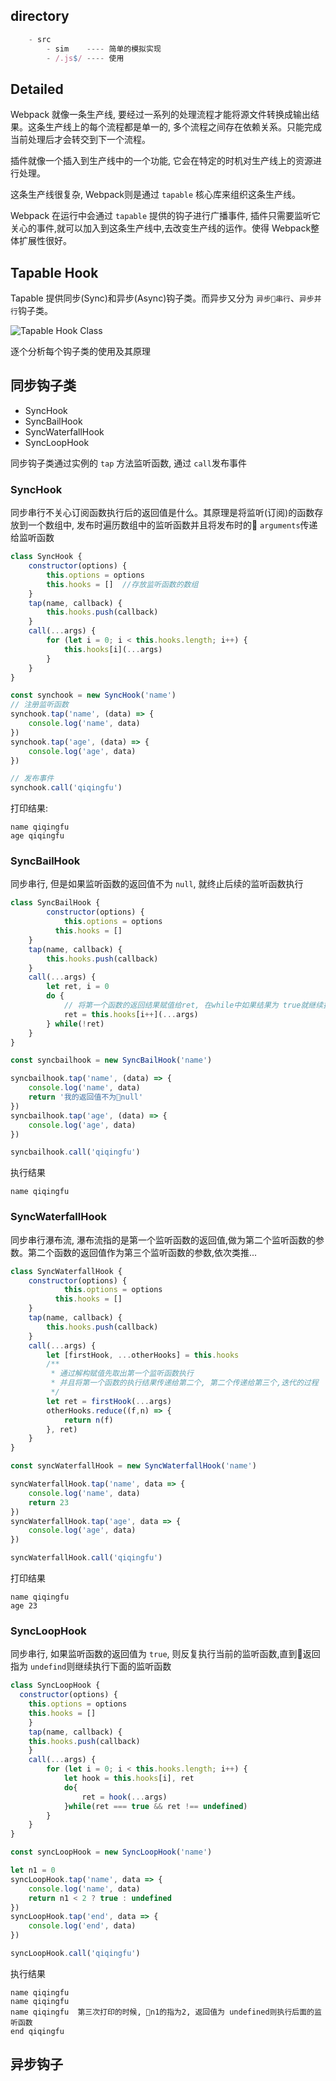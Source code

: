 ## directory

```javascript
	- src
		- sim  	 ---- 简单的模拟实现
		- /.js$/ ---- 使用
``` 

## Detailed 

Webpack 就像一条生产线, 要经过一系列的处理流程才能将源文件转换成输出结果。这条生产线上的每个流程都是单一的, 多个流程之间存在依赖关系。只能完成当前处理后才会转交到下一个流程。  

插件就像一个插入到生产线中的一个功能, 它会在特定的时机对生产线上的资源进行处理。 

这条生产线很复杂, Webpack则是通过 `tapable` 核心库来组织这条生产线。 

Webpack 在运行中会通过 `tapable` 提供的钩子进行广播事件, 插件只需要监听它关心的事件,就可以加入到这条生产线中,去改变生产线的运作。使得 Webpack整体扩展性很好。  


## Tapable Hook 

Tapable 提供同步(Sync)和异步(Async)钩子类。而异步又分为 `异步串行`、`异步并行`钩子类。 

![Tapable Hook Class](./common/images/1.png)

逐个分析每个钩子类的使用及其原理 

## 同步钩子类 
 - SyncHook
 - SyncBailHook
 - SyncWaterfallHook
 - SyncLoopHook 

同步钩子类通过实例的 `tap` 方法监听函数, 通过 `call`发布事件  

### SyncHook 
同步串行不关心订阅函数执行后的返回值是什么。其原理是将监听(订阅)的函数存放到一个数组中, 发布时遍历数组中的监听函数并且将发布时的 `arguments`传递给监听函数 

```javascript
class SyncHook {
	constructor(options) {
		this.options = options
		this.hooks = []  //存放监听函数的数组
	}
	tap(name, callback) {
		this.hooks.push(callback)
	}
	call(...args) {
		for (let i = 0; i < this.hooks.length; i++) {
			this.hooks[i](...args)
		}
	}
}

const synchook = new SyncHook('name')
// 注册监听函数
synchook.tap('name', (data) => {
	console.log('name', data)
})
synchook.tap('age', (data) => {
	console.log('age', data)
})

// 发布事件
synchook.call('qiqingfu')
``` 
打印结果: 
```
name qiqingfu
age qiqingfu
``` 

### SyncBailHook 
同步串行, 但是如果监听函数的返回值不为 `null`, 就终止后续的监听函数执行 

```javascript
class SyncBailHook {
		constructor(options) {
			this.options = options
		  this.hooks = []
	}
	tap(name, callback) {
		this.hooks.push(callback)
	}
	call(...args) {
		let ret, i = 0
		do {
			// 将第一个函数的返回结果赋值给ret, 在while中如果结果为 true就继续执行do代码块
			ret = this.hooks[i++](...args)
		} while(!ret)
	}
}

const syncbailhook = new SyncBailHook('name')

syncbailhook.tap('name', (data) => {
	console.log('name', data)
	return '我的返回值不为null'
})
syncbailhook.tap('age', (data) => {
	console.log('age', data)
})

syncbailhook.call('qiqingfu')
``` 
执行结果
```
name qiqingfu
``` 

### SyncWaterfallHook 
同步串行瀑布流, 瀑布流指的是第一个监听函数的返回值,做为第二个监听函数的参数。第二个函数的返回值作为第三个监听函数的参数,依次类推... 

```javascript
class SyncWaterfallHook {
	constructor(options) {
			this.options = options
		  this.hooks = []
	}
	tap(name, callback) {
		this.hooks.push(callback)
	}
	call(...args) {
		let [firstHook, ...otherHooks] = this.hooks
		/**
		 * 通过解构赋值先取出第一个监听函数执行
		 * 并且将第一个函数的执行结果传递给第二个, 第二个传递给第三个,迭代的过程 
		 */
		let ret = firstHook(...args)
		otherHooks.reduce((f,n) => {
			return n(f)
		}, ret)
	}
}

const syncWaterfallHook = new SyncWaterfallHook('name')

syncWaterfallHook.tap('name', data => {
	console.log('name', data)
	return 23
})
syncWaterfallHook.tap('age', data => {
	console.log('age', data)
})

syncWaterfallHook.call('qiqingfu')
```
打印结果
```
name qiqingfu
age 23
``` 

### SyncLoopHook 
同步串行, 如果监听函数的返回值为 `true`, 则反复执行当前的监听函数,直到返回指为 `undefind`则继续执行下面的监听函数 

```javascript
class SyncLoopHook {
  constructor(options) {
    this.options = options
    this.hooks = []
	}
	tap(name, callback) {
    this.hooks.push(callback)
	}
	call(...args) {
		for (let i = 0; i < this.hooks.length; i++) {
			let hook = this.hooks[i], ret
			do{
				ret = hook(...args)
			}while(ret === true && ret !== undefined)
		}
	}
}

const syncLoopHook = new SyncLoopHook('name')

let n1 = 0
syncLoopHook.tap('name', data => {
	console.log('name', data)
	return n1 < 2 ? true : undefined
})
syncLoopHook.tap('end', data => {
	console.log('end', data)
})

syncLoopHook.call('qiqingfu')
``` 
执行结果
```
name qiqingfu
name qiqingfu
name qiqingfu  第三次打印的时候, n1的指为2, 返回值为 undefined则执行后面的监听函数
end qiqingfu
``` 

## 异步钩子 



